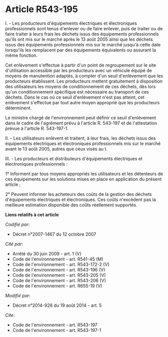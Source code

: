 # Article R543-195

I. - Les producteurs d'équipements électriques et électroniques professionnels sont tenus d'enlever ou de faire enlever, puis
de traiter ou de faire traiter à leurs frais les déchets issus des équipements professionnels qu'ils ont mis sur le marché
après le 13 août 2005 ainsi que les déchets issus des équipements professionnels mis sur le marché jusqu'à cette date
lorsqu'ils les remplacent par des équipements équivalents ou assurant la même fonction.

Cet enlèvement s'effectue à partir d'un point de regroupement sur le site d'utilisation accessible par les producteurs avec
un véhicule équipé de moyens de manutention adaptés, à compter d'un seuil d'enlèvement que les producteurs établissent. Les
producteurs mettent gratuitement à disposition des utilisateurs les moyens de conditionnement de ces déchets, dès lors qu'un
conditionnement spécifique est nécessaire au transport de ces déchets. Dans le cas où ce seuil d'enlèvement n'est pas
atteint, cet enlèvement s'effectue par tout autre moyen approprié que les producteurs déterminent. 

Le ministre chargé de l'environnement peut définir ce seuil d'enlèvement dans le cadre de l'agrément prévu à l'article R.
543-197 et de l'attestation prévue à l'article R. 543-197-1. 

II. - Les utilisateurs enlèvent et traitent, à leur frais, les déchets issus des équipements électriques et électroniques
professionnels mis sur le marché avant le 13 août 2005, autres que ceux visés au I.

III. - Les producteurs et distributeurs d'équipements électriques et électroniques professionnels : 

1° Informent par tous moyens appropriés les utilisateurs et les détenteurs de ces équipements sur les solutions mises en
place en application du présent article ; 

2° Peuvent informer les acheteurs des coûts de la gestion des déchets d'équipements électriques et électroniques. Ces coûts
n'excèdent pas la meilleure estimation disponible des coûts réellement supportés.

**Liens relatifs à cet article**

_Codifié par_:

  - Décret n°2007-1467 du 12 octobre 2007

_Cité par_:

  - Arrêté du 30 juin 2009 - art. 1 (V)
  - Code de l'environnement - art. R541-45 (M)
  - Code de l'environnement - art. R543-172-2 (V)
  - Code de l'environnement - art. R543-196 (V)
  - Code de l'environnement - art. R543-205 (V)
  - Code de l'environnement - art. R543-206 (V)
  - Code de l'environnement - art. R655-19 (V)

_Modifié par_:

  - Décret n°2014-928 du 19 août 2014 - art. 5

_Cite_:

  - Code de l'environnement - art. R543-197
  - Code de l'environnement - art. R543-197-1
